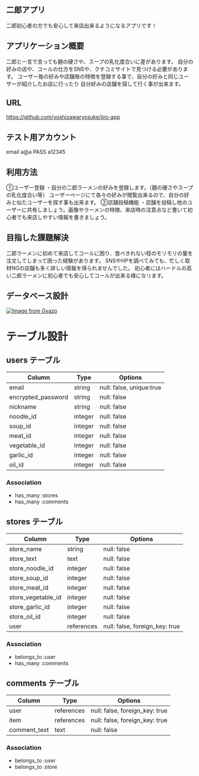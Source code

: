 ## 二郎アプリ
二郎初心者の方でも安心して来店出来るようになるアプリです！

## アプリケーション概要
二郎と一言で言っても麺の硬さや、スープの乳化度合いに差があります。
自分の好みの店や、コールの仕方をSNSや、クチコミサイトで見つける必要があります。
ユーザー毎の好みや店舗毎の特徴を登録する事で、自分の好みと同じユーザーが紹介したお店に行ったり
自分好みの店舗を探して行く事が出来ます。

## URL
https://github.com/yoshizawaryosuke/jiro-app

## テスト用アカウント
email a@a
PASS  a12345

## 利用方法
①ユーザー登録
・自分の二郎ラーメンの好みを登録します。（麺の硬さやスープの乳化度合い等）
 ユーザーページにて各々の好みが閲覧出来るので、自分の好みと似たユーザーを探す事も出来ます。
②店舗投稿機能
・店舗を投稿し他のユーザーに共有しましょう。画像やラーメンの特徴、来店時の注意点など書いて初心者でも来店しやすい情報を書きましょう。

## 目指した課題解決
二郎ラーメンに初めて来店してコールに困り、食べきれない程のモリモリの量を注文してしまって困った経験があります。
SNSやHPを調べてみても、忙しく取材NGの店舗も多く詳しい情報を得られませんでした。
初心者にはハードルの高い二郎ラーメンに初心者でも安心してコールが出来る様になリます。

## データベース設計
[![Image from Gyazo](https://i.gyazo.com/f48ee03f348a4c634d84772900c4b090.png)](https://gyazo.com/f48ee03f348a4c634d84772900c4b090)

# テーブル設計

## users テーブル

| Column             | Type    | Options                 |
| ------------------ | ------  | ----------------------- |
| email              | string  | null: false, unique:true|
| encrypted_password | string  | null: false             |
| nickname           | string  | null: false             |
| noodle_id          | integer | null: false             |
| soup_id            | integer | null: false             |
| meat_id            | integer | null: false             |
| vegetable_id       | integer | null: false             |
| garlic_id          | integer | null: false             |
| oil_id             | integer | null: false             |

### Association

- has_many :stores
- has_many :comments

## stores テーブル

| Column             | Type       | Options                        |
| -------------------| ---------- | ------------------------------ |
| store_name         | string     | null: false                    |
| store_text         | text       | null: false                    |
| store_noodle_id    | integer    | null: false                    |
| store_soup_id      | integer    | null: false                    |
| store_meat_id      | integer    | null: false                    |
| store_vegetable_id | integer    | null: false                    |
| store_garlic_id    | integer    | null: false                    |
| store_oil_id       | integer    | null: false                    |
| user               | references | null: false, foreign_key: true |

### Association

- belongs_to :user
- has_many :comments

## comments テーブル

| Column       | Type       | Options                           |
| ------------ | ---------- | --------------------------------- |
| user         | references | null: false, foreign_key: true    |
| item         | references | null: false, foreign_key: true    |
| comment_text | text       | null: false                       |

### Association

- belongs_to :user
- belongs_to :store
